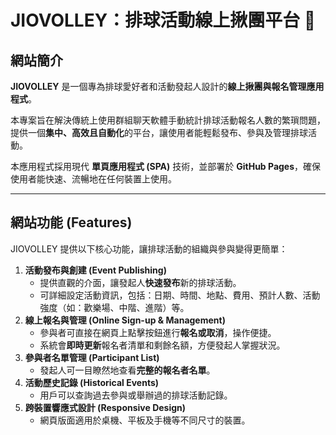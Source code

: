 # JIOVOLLEY：排球活動線上揪團平台 🏐

## 網站簡介

**JIOVOLLEY** 是一個專為排球愛好者和活動發起人設計的**線上揪團與報名管理應用程式**。

本專案旨在解決傳統上使用群組聊天軟體手動統計排球活動報名人數的繁瑣問題，提供一個**集中、高效且自動化**的平台，讓使用者能輕鬆發布、參與及管理排球活動。

本應用程式採用現代 **單頁應用程式 (SPA)** 技術，並部署於 **GitHub Pages**，確保使用者能快速、流暢地在任何裝置上使用。

---

## 網站功能 (Features)

JIOVOLLEY 提供以下核心功能，讓排球活動的組織與參與變得更簡單：

1.  **活動發布與創建 (Event Publishing)**
    * 提供直觀的介面，讓發起人**快速發布**新的排球活動。
    * 可詳細設定活動資訊，包括：日期、時間、地點、費用、預計人數、活動強度（如：歡樂場、中階、進階）等。
2.  **線上報名與管理 (Online Sign-up & Management)**
    * 參與者可直接在網頁上點擊按鈕進行**報名或取消**，操作便捷。
    * 系統會**即時更新**報名者清單和剩餘名額，方便發起人掌握狀況。
3.  **參與者名單管理 (Participant List)**
    * 發起人可一目瞭然地查看**完整的報名者名單**。
4.  **活動歷史記錄 (Historical Events)**
    * 用戶可以查詢過去參與或舉辦過的排球活動記錄。
5.  **跨裝置響應式設計 (Responsive Design)**
    * 網頁版面適用於桌機、平板及手機等不同尺寸的裝置。
